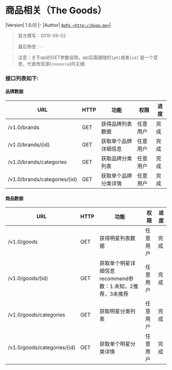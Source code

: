 商品相关（The Goods）
===

|Version| 1.0.0|
|-
|Author| [`BoPo <http://bopo.me>`](http://bopo.me)|

> 首次撰写：2015-09-02

> 最后修改：-

> 注意：关于api的GET参数说明，api后面跟随的`{pk}`或者`{id}` 是一个意思，代表改资源(`resource`)的主键.

### 接口列表如下:

#### 品牌数据

| URL | HTTP | 功能 | 权限 |进度|
| --- | --- | ---- | --- |-|
| /v1.0/brands|GET|获得品牌列表数据|任意用户|完成|
| /v1.0/brands/{id}|GET|获取单个品牌详细信息|任意用户|完成|
| /v1.0/brands/categories|GET|获取品牌分类列表|任意用户|完成|
| /v1.0/brands/categories/{id}|GET|获取单个品牌分类详情|任意用户|完成|

#### 商品数据

| URL | HTTP | 功能 |  权限 |进度|
| --- | --- | --- |  -- |-|
| /v1.0/goods | GET | 获得明星列表数据 |任意用户|完成|
| /v1.0/goods/{id}|GET|获取单个明星详细信息<br>recommend参数：1.未知，2推荐，3未推荐 |任意用户|完成|
| /v1.0/goods/categories|GET|获取明星分类列表 |任意用户|完成|
| /v1.0/goods/categories/{id}|GET| 获取单个明星分类详情|任意用户|完成|
